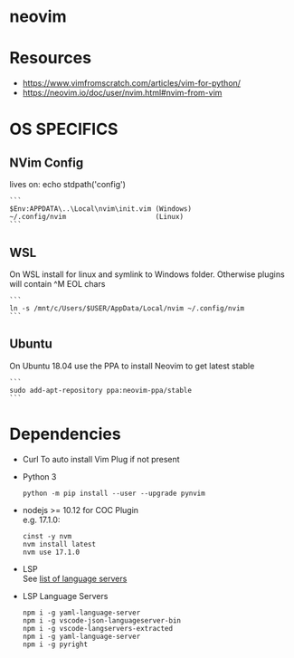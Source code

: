 # neovim
#  Resources
- https://www.vimfromscratch.com/articles/vim-for-python/
- https://neovim.io/doc/user/nvim.html#nvim-from-vim

# OS SPECIFICS 
## NVim Config
lives on: echo stdpath('config')

    ``` 
    $Env:APPDATA\..\Local\nvim\init.vim	(Windows)
    ~/.config/nvim 						(Linux)
    ```

## WSL
On WSL install for linux and symlink to Windows folder. Otherwise plugins will contain ^M EOL chars

    ```
    ln -s /mnt/c/Users/$USER/AppData/Local/nvim ~/.config/nvim
    ```

## Ubuntu
On Ubuntu 18.04 use the PPA to install Neovim to get latest stable

    ```
    sudo add-apt-repository ppa:neovim-ppa/stable
    ```

# Dependencies
 
- Curl
To auto install Vim Plug if not present

- Python 3
    ```
    python -m pip install --user --upgrade pynvim
    ```
- nodejs >= 10.12 for COC Plugin
    <br/>e.g. 17.1.0:
    ```
    cinst -y nvm
    nvm install latest
    nvm use 17.1.0
    ```
- LSP<br/>See [list of language servers](https://github.com/neovim/nvim-lspconfig/blob/master/doc/server_configurations.md)

- LSP Language Servers
	```
	npm i -g yaml-language-server
	npm i -g vscode-json-languageserver-bin
    npm i -g vscode-langservers-extracted
    npm i -g yaml-language-server
	npm i -g pyright
	```

